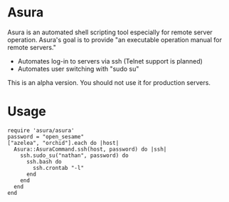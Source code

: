 Asura
=====

Asura is an automated shell scripting tool especially for remote server operation.
Asura's goal is to provide "an executable operation manual for remote servers."

* Automates log-in to servers via ssh (Telnet support is planned)
* Automates user switching with "sudo su"

This is an alpha version. You should not use it for production servers.

Usage
=====

    require 'asura/asura'
    password = "open_sesame"
    ["azelea", "orchid"].each do |host|
      Asura::AsuraCommand.ssh(host, password) do |ssh|
        ssh.sudo_su("nathan", password) do
          ssh.bash do
            ssh.crontab "-l"
          end
        end
      end
    end

